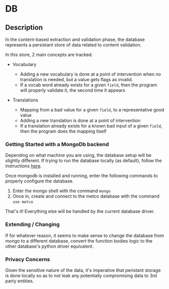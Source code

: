 # DB

## Description

In the content-based extraction and validation phase, the database represents a persistant store of data
related to content validation. 

In this store, 2 main concepts are tracked. 

* Vocabulary
   - Adding a new vocabulary is done at a point of intervention when no translation is needed,
     but a value gets flags as invalid.
   - If a vocab word already exists for a given `field`, then the program will properly validate it, the second
     time it appears

* Translations
   - Mapping from a bad value for a given `field`, to a representative good value
   - Adding a new translation is done at a point of intervention
   - If a translation already exists for a known bad input of a given `field`, then the program does the mapping itself



### Getting Started with a MongoDb backend 


Depending on what machine you are using, the database setup will be slightly different. If trying to run the database locally (as default), 
follow the instructions [here](https://docs.mongodb.com/manual/installation/#mongodb-community-edition).

Once mongodb is installed and running, enter the following commands to properly configure the database. 

1. Enter the mongo shell with the command `mongo`
2. Once in, create and connect to the metco database with the command `use metco`

That's it! Everything else will be handled by the current database driver. 


### Extending / Changing 

If for whatever reason, it seems to make sense to change the database from mongo to a different database, 
convert the function bodies logic to the other database's python driver equivalent.


### Privacy Concerns

Given the sensitive nature of the data, it's imperative that peristant storage is done locally so as to not leak 
any potentially compromising data to 3rd party entities.
